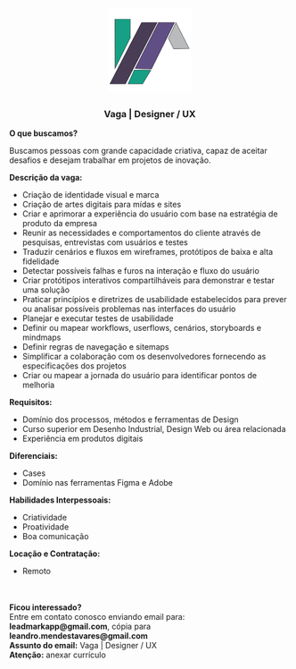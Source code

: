 <h1 align="center">
    <img alt="GoStack" src="https://github.com/leadmarkapp/vaga-desenvolvedor-full-stack/blob/main/logo-leadmark-app-512.png?raw=true" width="150px" />
</h1>

<h3 align="center">
  Vaga | Designer / UX
</h3>

<strong>O que buscamos?</strong>

Buscamos pessoas com grande capacidade criativa, capaz de aceitar desafios e desejam trabalhar em projetos de inovação.

<strong>Descrição da vaga:</strong>

- Criação de identidade visual e marca
- Criação de artes digitais para mídas e sites
- Criar e aprimorar a experiência do usuário com base na estratégia de produto da empresa
- Reunir as necessidades e comportamentos do cliente através de pesquisas, entrevistas com usuários e testes
- Traduzir cenários e fluxos em wireframes, protótipos de baixa e alta fidelidade
- Detectar possíveis falhas e furos na interação e fluxo do usuário
- Criar protótipos interativos compartilháveis para demonstrar e testar uma solução
- Praticar princípios e diretrizes de usabilidade estabelecidos para prever ou analisar possíveis problemas nas interfaces do usuário
- Planejar e executar testes de usabilidade
- Definir ou mapear workflows, userflows, cenários, storyboards e mindmaps
- Definir regras de navegação e sitemaps
- Simplificar a colaboração com os desenvolvedores fornecendo as especificações dos projetos
- Criar ou mapear a jornada do usuário para identificar pontos de melhoria

<strong>Requisitos:</strong>
- Domínio dos processos, métodos e ferramentas de Design
- Curso superior em Desenho Industrial, Design Web ou área relacionada
- Experiência em produtos digitais

<strong>Diferenciais:</strong>

- Cases
- Domínio nas ferramentas Figma e Adobe

<strong>Habilidades Interpessoais:</strong>

- Criatividade
- Proatividade
- Boa comunicação

<strong>Locação e Contratação:</strong>

- Remoto

<br>
<br>
<strong>Ficou interessado?</strong><br>
Entre em contato conosco enviando email para:<br>
<strong>leadmarkapp@gmail.com</strong>, cópia para <strong>leandro.mendestavares@gmail.com</strong><br>
<strong>Assunto do email:</strong> Vaga | Designer / UX<br>
<strong>Atenção:</strong> anexar currículo
